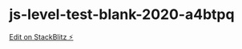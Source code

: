 # js-level-test-blank-2020-a4btpq

[Edit on StackBlitz ⚡️](https://stackblitz.com/edit/js-level-test-blank-2020-a4btpq)